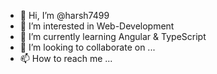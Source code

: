 - 👋 Hi, I’m @harsh7499
- 👀 I’m interested in Web-Development
- 🌱 I’m currently learning Angular & TypeScript
- 💞️ I’m looking to collaborate on ...
- 📫 How to reach me ...

<!---
harsh7499/harsh7499 is a ✨ special ✨ repository because its `README.md` (this file) appears on your GitHub profile.
You can click the Preview link to take a look at your changes.
--->
